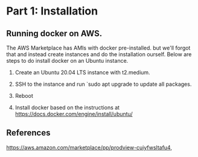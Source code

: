 # Part 1: Installation

## Running docker on AWS.

The AWS Marketplace has AMIs with docker pre-installed. but we'll forgot that and instead create instances and do the installation ourself. Below are steps to do install docker on an Ubuntu instance.

1.  Create an Ubuntu 20.04 LTS instance with t2.medium.

2. SSH to the instance and run `sudo apt upgrade to update all packages.

3. Reboot

4. Install docker based on the instructions at https://docs.docker.com/engine/install/ubuntu/

## References

https://aws.amazon.com/marketplace/pp/prodview-cuiyfwsltafu4,